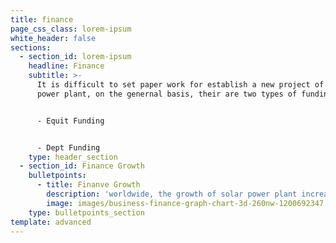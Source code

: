 ```yaml
---
title: finance
page_css_class: lorem-ipsum
white_header: false
sections:
  - section_id: lorem-ipsum
    headline: Finance
    subtitle: >-
      It is difficult to set paper work for establish a new project of solar
      power plant, on the genernal basis, their are two types of funding.


      - Equit Funding


      - Dept Funding
    type: header_section
  - section_id: Finance Growth
    bulletpoints:
      - title: Finanve Growth
        description: 'worldwide, the growth of solar power plant increases day by day.'
        image: images/business-finance-graph-chart-3d-260nw-1200692347.jpg
    type: bulletpoints_section
template: advanced
---
```

